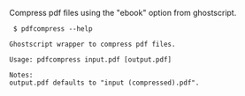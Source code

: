 Compress pdf files using the "ebook" option from ghostscript.

```
 $ pdfcompress --help

Ghostscript wrapper to compress pdf files.

Usage: pdfcompress input.pdf [output.pdf]

Notes:
output.pdf defaults to "input (compressed).pdf".
```
